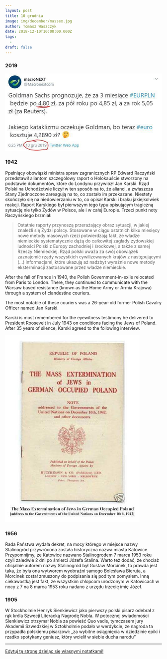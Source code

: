```yaml
---
layout: post
title: 10 grudnia
image: img/december/massex.jpg
author: Tomasz Waszczyk
date: 2018-12-10T10:00:00.000Z
tags:
  - 
draft: false
---
```


### 2019

<img src="./img/december/goldman.jpeg"/><br>

### 1942

Ppełniący obowiązki ministra spraw zagranicznych RP Edward Raczyński przedstawił aliantom szczególowy raport o Holokauście stworzony na podstawie dokumentów, które do Londynu przywiózł Jan Karski. Rząd Polski na Uchodźctwie liczył w ten sposób na to, że alianci, a zwłaszcza Stany Zjednoczone zareagują na to, co zostało im przekazane. Niestety skończyło się na niedowierzaniu w to, co opisał Karski i braku jakiejkolwiek reakcji. Raport Karskiego był pierwszym tego typu opisującym tragiczną sytuację nie tylko Żydów w Polsce, ale i w całej Europie. Trzeci punkt noty Raczyńskiego brzmiał:
> Ostatnie raporty przynoszą przerażający obraz sytuacji, w jakiej znaleźli się Żydzi polscy. Stosowane w ciągu ostatnich kilku miesięcy nowe metody masowych rzezi potwierdzają fakt, że władze niemieckie systematycznie dążą do całkowitej zagłady żydowskiej ludności Polski z Europy zachodniej i środkowej, a także z samej Rzeszy Niemieckiej. Rząd polski uważa za swój obowiązek zaznajomić rządy wszystkich cywilizowanych krajów z następującymi (…) informacjami, które ukazują aż nadzbyt wyraźnie nowe metody eksterminacji zastosowane przez władze niemieckie.

After the fall of France in 1940, the Polish Government-in-exile relocated from Paris to London. There, they continued to communicate with the Warsaw based resistance (known as the Home Army or Armia Krajowa) through a system of clandestine couriers.

The most notable of these couriers was a 26-year-old former Polish Cavalry Officer named Jan Karski.

Karski is most remembered for the eyewitness testimony he delivered to President Roosevelt in July 1943 on conditions facing the Jews of Poland. After 35 years of silence, Karski agreed to the following interview.

<img src="./img/december/massex.jpg"/><br>

### 1956

Rada Państwa wydała dekret, na mocy którego w miejsce nazwy Stalinogród przywrócona została historyczna nazwa miasta Katowice.
Przypomnijmy, że Katowice nazwano Stalinogrodem 7 marca 1953 roku czyli zaledwie 2 dni po śmierci Józefa Stalina.
Warto też dodać, że chociaż oficjalnie autorem nazwy Stalinogród był Gustaw Morcinek, to prawda jest taka, że była ona wytworem wyobraźni samego Bolesława Bieruta, a Morcinek został zmuszony do podpisania się pod tym pomysłem. Inną ciekawostką jest fakt, że wszystkim chłopcom urodzonym w Katowicach w nocy z 7 na 8 marca 1953 roku nadano z urzędu trzecię imię Józef.

### 1905

W Stockholmie Henryk Sienkiewicz jako pierwszy polski pisarz odebrał z rąk króla Szwecji Literacką Nagrodę Nobla.
W potocznej świadomości Sienkiewicz otrzymał Nobla za powieść Quo vadis, tymczasem jury Akademii Szwedzkiej w Sztokholmie podało w werdykcie, że nagroda ta przypadła polskiemu pisarzowi: „za wybitne osiągnięcia w dziedzinie epiki i rzadko spotykany geniusz, który wcielił w siebie ducha narodu”

---

<a href="https://github.com/TomaszWaszczyk/historia.waszczyk.com/edit/master/src/content/december-10.md" target="_blank">Edytuj tę stronę dzieląc się własnymi notatkami!</a>

